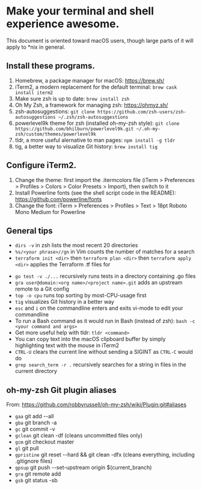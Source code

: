 # Make your terminal and shell experience awesome.

This document is oriented toward macOS users, though large parts of it will apply to *nix in general.

## Install these programs.

1. Homebrew, a package manager for macOS: https://brew.sh/
1. iTerm2, a modern replacement for the default terminal: `brew cask install iterm2`
1. Make sure zsh is up to date: `brew install zsh`
1. Oh My Zsh, a framework for managing zsh: https://ohmyz.sh/
1. zsh-autosuggestions: `git clone https://github.com/zsh-users/zsh-autosuggestions ~/.zsh/zsh-autosuggestions`
1. powerlevel9k theme for zsh (installed oh-my-zsh style): `git clone https://github.com/bhilburn/powerlevel9k.git ~/.oh-my-zsh/custom/themes/powerlevel9k`
1. tldr, a more useful alernative to man pages: `npm install -g tldr`
1. tig, a better way to visualize Git history: `brew install tig`

## Configure iTerm2.

1. Change the theme: first import the .itermcolors file (iTerm > Preferences > Profiles > Colors > Color Presets > Import), then switch to it
1. Install Powerline fonts (see the shell script code in the README): https://github.com/powerline/fonts
1. Change the font: iTerm > Preferences > Profiles > Text > 18pt Roboto Mono Medium for Powerline

## General tips

* `dirs -v` in zsh lists the most recent 20 directories
* `%s/<your phrase>//gn` in Vim counts the number of matches for a search
* `terraform init <dir>` then `terraform plan <dir>` then `terraform apply <dir>` applies the Terraform .tf files for <dir>
* `go test -v ./...` recursively runs tests in a directory containing .go files
* `gra user@domain:<org name>/<project name>.git` adds an upstream remote to a Git config
* `top -o cpu` runs top sorting by most-CPU-usage first
* `tig` visualizes Git history in a better way
* `esc` and `i` on the commandline enters and exits vi-mode to edit your commandline
* To run a Bash command as it would run in Bash (instead of zsh): `bash -c <your command and args>`
* Get more useful help with tldr: `tldr <command>`
* You can copy text into the macOS clipboard buffer by simply highlighting text with the mouse in iTerm2
* `CTRL-U` clears the current line without sending a SIGINT as `CTRL-C` would do
* `grep search_term -r .` recursively searches for a string in files in the current directory

## oh-my-zsh Git plugin aliases

From: https://github.com/robbyrussell/oh-my-zsh/wiki/Plugin:git#aliases

* `gaa` git add --all
* `gba`	git branch -a
* `gc` git commit -v
* `gclean`	git clean -df (cleans uncommitted files only)
* `gcm`	git checkout master
* `gl` git pull
* `gpristine`	git reset --hard && git clean -dfx (cleans everything, including .gitignore files)
* `gpsup` git push --set-upstream origin $(current_branch)
* `gra` git remote add
* `gsb`	git status -sb
